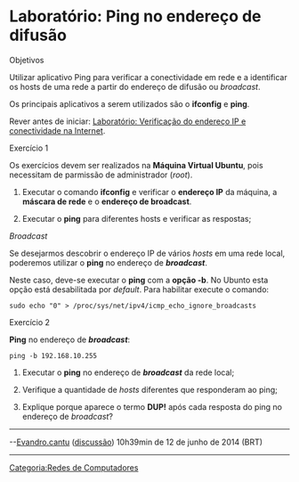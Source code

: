 # Laboratório: Ping no endereço de difusão

Objetivos  
Utilizar aplicativo Ping para verificar a conectividade em rede e a identificar os hosts de uma rede a partir do endereço de difusão ou *broadcast*.

Os principais aplicativos a serem utilizados são o **ifconfig** e **ping**.

Rever antes de iniciar: <a href="Laboratório:_Verificação_do_endereço_IP_e_conectividade_na_Internet" class="wikilink" title="Laboratório: Verificação do endereço IP e conectividade na Internet">Laboratório: Verificação do endereço IP e conectividade na Internet</a>.

Exercício 1  
Os exercícios devem ser realizados na **Máquina Virtual Ubuntu**, pois necessitam de parmissão de administrador (*root*).

1.  Executar o comando **ifconfig** e verificar o **endereço IP** da máquina, a **máscara de rede** e o **endereço de broadcast**.
2.  Executar o **ping** para diferentes hosts e verificar as respostas;

*Broadcast*  
Se desejarmos descobrir o endereço IP de vários *hosts* em uma rede local, poderemos utilizar o **ping** no endereço de ***broadcast***.

<!-- -->

  
Neste caso, deve-se executar o **ping** com a **opção -b**. No Ubunto esta opção está desabilitada por *default*. Para habilitar execute o comando:

`sudo echo "0" > /proc/sys/net/ipv4/icmp_echo_ignore_broadcasts`

Exercício 2  
**Ping** no endereço de ***broadcast***:

`ping -b 192.168.10.255`

1.  Executar o **ping** no endereço de ***broadcast*** da rede local;
2.  Verifique a quantidade de *hosts* diferentes que responderam ao ping;
3.  Explique porque aparece o termo **DUP!** após cada resposta do ping no endereço de *broadcast*?

------------------------------------------------------------------------

--<a href="Usuário:Evandro.cantu" class="wikilink" title="Evandro.cantu">Evandro.cantu</a> (<a href="Usuário_Discussão:Evandro.cantu" class="wikilink" title="discussão">discussão</a>) 10h39min de 12 de junho de 2014 (BRT)

------------------------------------------------------------------------

<a href="Categoria:Redes_de_Computadores" class="wikilink" title="Categoria:Redes de Computadores">Categoria:Redes de Computadores</a>
